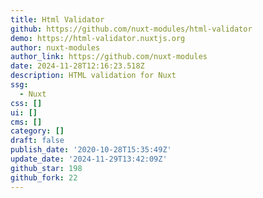 ```yaml
---
title: Html Validator
github: https://github.com/nuxt-modules/html-validator
demo: https://html-validator.nuxtjs.org
author: nuxt-modules
author_link: https://github.com/nuxt-modules
date: 2024-11-28T12:16:23.518Z
description: HTML validation for Nuxt
ssg:
  - Nuxt
css: []
ui: []
cms: []
category: []
draft: false
publish_date: '2020-10-28T15:35:49Z'
update_date: '2024-11-29T13:42:09Z'
github_star: 198
github_fork: 22
---
```

